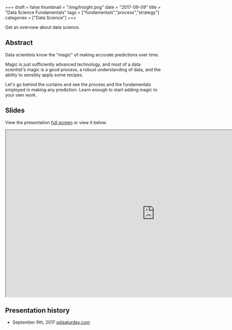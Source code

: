 +++
draft = false
thumbnail = "/img/Insight.png"
date = "2017-09-09"
title = "Data Science Fundamentals"
tags = ["fundamentals","process","strategy"]
categories = ["Data Science"]
+++

Get an overview about data science.

## Abstract
Data scientists know the "magic" of making accurate predictions over time. 

Magic is just sufficiently advanced technology, and most of a data scientist's magic is a good process, a robust understanding of data, and the ability to sensibly apply some recipes. 

Let's go behind the curtains and see the process and the fundamentals employed in making any prediction. Learn enough to start adding magic to your own work.

## Slides
View the presentation [full screen](../../../slides/datascience101) or view it below.

<iframe src="https://itsalocke.com/slides/datascience101" width="960" height="540"></iframe>

## Presentation history
- September 9th, 2017 [sqlsaturday.com](http://www.sqlsaturday.com/632/EventHome.aspx)
